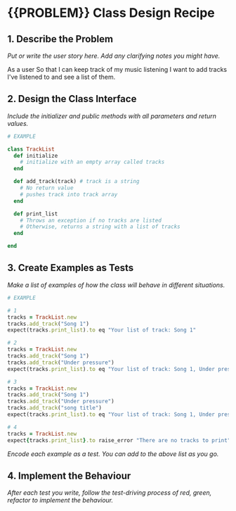 # {{PROBLEM}} Class Design Recipe

## 1. Describe the Problem

_Put or write the user story here. Add any clarifying notes you might have._

As a user
So that I can keep track of my music listening
I want to add tracks I've listened to and see a list of them.

## 2. Design the Class Interface

_Include the initializer and public methods with all parameters and return values._

```ruby
# EXAMPLE

class TrackList
  def initialize
    # initialize with an empty array called tracks
  end

  def add_track(track) # track is a string
    # No return value
    # pushes track into track array
  end

  def print_list
    # Throws an exception if no tracks are listed
    # Otherwise, returns a string with a list of tracks
  end

end
```

## 3. Create Examples as Tests

_Make a list of examples of how the class will behave in different situations._

```ruby
# EXAMPLE

# 1
tracks = TrackList.new
tracks.add_track("Song 1")
expect(tracks.print_list).to eq "Your list of track: Song 1"

# 2
tracks = TrackList.new
tracks.add_track("Song 1")
tracks.add_track("Under pressure")
expect(tracks.print_list).to eq "Your list of track: Song 1, Under pressure"

# 3
tracks = TrackList.new
tracks.add_track("Song 1")
tracks.add_track("Under pressure")
tracks.add_track("song title")
expect(tracks.print_list).to eq "Your list of track: Song 1, Under pressure, song title"

# 4
tracks = TrackList.new
expect{tracks.print_list}.to raise_error "There are no tracks to print"

```

_Encode each example as a test. You can add to the above list as you go._

## 4. Implement the Behaviour

_After each test you write, follow the test-driving process of red, green, refactor to implement the behaviour._


<!-- BEGIN GENERATED SECTION DO NOT EDIT -->
